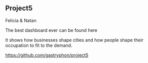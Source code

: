 ## Project5

Felicia & Natan

The best dashboard ever can be found here

It shows how businesses shape cities and how people shape their occupation to fit to the demand.


https://github.com/gastryphon/project5
